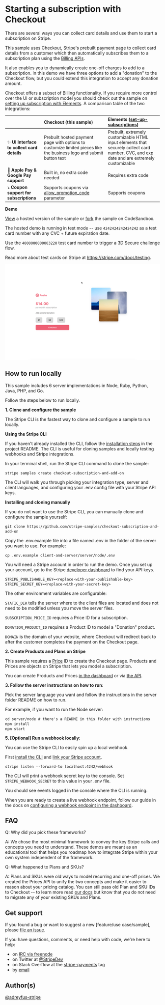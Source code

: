 # Starting a subscription with Checkout

There are several ways you can collect card details and use them to start a subscription on Stripe. 

This sample uses Checkout, Stripe's prebuilt payment page to collect card details from a customer which then automatically subscribes them to a subscription plan using the [Billing APIs](https://stripe.com/docs/billing).

It also enables you to dynamically create one-off charges to add to a subscription. In this demo we have three options to add a "donation" to the Checkout flow, but you could extend this integration to accept any donation amount.

Checkout offers a subset of Billing functionality. If you require more control over the UI or subscription model you should check out the sample on [setting up subscription with Elements](https://github.com/stripe-samples/set-up-subscriptions). A comparison table of the two integrations:

<!-- prettier-ignore -->
|     | Checkout (this sample) | Elements ([set-up-subscriptions](https://github.com/stripe-samples/set-up-subscriptions))
:--- | :--- | :---
✨ **UI Interface to collect card details**  | Prebuilt hosted payment page with options to customize limited pieces like the business logo and submit button text | Prebuilt, extremely customizable HTML input elements that securely collect card number, CVC, and exp date and are extremely customizable |
📱 **Apple Pay & Google Pay support**  | Built in, no extra code needed  | Requires extra code |
⤵️ **Coupon support for subscriptions**  | Supports coupons via [allow_promotion_code](https://stripe.com/docs/api/checkout/sessions/create#create_checkout_session-allow_promotion_codes) parameter | Supports coupons |


**Demo**

[View](https://508st.sse.codesandbox.io/) a hosted version of the sample or [fork](https://codesandbox.io/s/checkout-subscription-with-add-on-508st) the sample on CodeSandbox.

The hosted demo is running in test mode -- use `4242424242424242` as a test card number with any CVC + future expiration date.

Use the `4000000000003220` test card number to trigger a 3D Secure challenge flow.

Read more about test cards on Stripe at https://stripe.com/docs/testing.

[<img src="./checkout-example.gif" alt="Example of Stripe Checkout">](https://508st.sse.codesandbox.io/)

## How to run locally

This sample includes 6 server implementations in Node, Ruby, Python, Java, PHP, and Go.

Follow the steps below to run locally.

**1. Clone and configure the sample**

The Stripe CLI is the fastest way to clone and configure a sample to run locally.

**Using the Stripe CLI**

If you haven't already installed the CLI, follow the [installation steps](https://github.com/stripe/stripe-cli#installation) in the project README. The CLI is useful for cloning samples and locally testing webhooks and Stripe integrations.

In your terminal shell, run the Stripe CLI command to clone the sample:

```
stripe samples create checkout-subscription-and-add-on
```

The CLI will walk you through picking your integration type, server and client languages, and configuring your .env config file with your Stripe API keys.

**Installing and cloning manually**

If you do not want to use the Stripe CLI, you can manually clone and configure the sample yourself:

```
git clone https://github.com/stripe-samples/checkout-subscription-and-add-on
```

Copy the .env.example file into a file named .env in the folder of the server you want to use. For example:

```
cp .env.example client-and-server/server/node/.env
```

You will need a Stripe account in order to run the demo. Once you set up your account, go to the Stripe [developer dashboard](https://stripe.com/docs/development#api-keys) to find your API keys.

```
STRIPE_PUBLISHABLE_KEY=<replace-with-your-publishable-key>
STRIPE_SECRET_KEY=<replace-with-your-secret-key>
```

The other environment variables are configurable:

`STATIC_DIR` tells the server where to the client files are located and does not need to be modified unless you move the server files.

`SUBSCRIPTION_PRICE_ID` requires a Price ID for a subscription.

`DONATION_PRODUCT_ID` requires a Product ID to model a "Donation" product.

`DOMAIN` is the domain of your website, where Checkout will redirect back to after the customer completes the payment on the Checkout page.

**2. Create Products and Plans on Stripe**

This sample requires a [Price](https://stripe.com/docs/api/plans/object) ID to create the Checkout page. Products and Prices are objects on Stripe that lets you model a subscription.

You can create Products and Prices [in the dashboard](https://dashboard.stripe.com/products) or via [the API](https://stripe.com/docs/api/plans/create).


**3. Follow the server instructions on how to run:**

Pick the server language you want and follow the instructions in the server folder README on how to run.

For example, if you want to run the Node server:

```
cd server/node # there's a README in this folder with instructions
npm install
npm start
```

**5. [Optional] Run a webhook locally:**

You can use the Stripe CLI to easily spin up a local webhook.

First [install the CLI](https://stripe.com/docs/stripe-cli) and [link your Stripe account](https://stripe.com/docs/stripe-cli#link-account).

```
stripe listen --forward-to localhost:4242/webhook
```

The CLI will print a webhook secret key to the console. Set `STRIPE_WEBHOOK_SECRET` to this value in your .env file.

You should see events logged in the console where the CLI is running.

When you are ready to create a live webhook endpoint, follow our guide in the docs on [configuring a webhook endpoint in the dashboard](https://stripe.com/docs/webhooks/setup#configure-webhook-settings).


## FAQ
Q: Why did you pick these frameworks?

A: We chose the most minimal framework to convey the key Stripe calls and concepts you need to understand. These demos are meant as an educational tool that helps you roadmap how to integrate Stripe within your own system independent of the framework.

Q: What happened to Plans and SKUs?

A: Plans and SKUs were old ways to model recurring and one-off prices. We created the Prices API to unify the two concepts and make it easier to reason about your pricing catalog. You can still pass old Plan and SKU IDs to Checkout -- to learn more read [our docs](https://stripe.com/docs/payments/checkout/migrating-prices) but know that you do not need to migrate any of your existing SKUs and Plans.

## Get support
If you found a bug or want to suggest a new [feature/use case/sample], please [file an issue](../../issues).

If you have questions, comments, or need help with code, we're here to help:
- on [IRC via freenode](https://webchat.freenode.net/?channel=#stripe)
- on Twitter at [@StripeDev](https://twitter.com/StripeDev)
- on Stack Overflow at the [stripe-payments](https://stackoverflow.com/tags/stripe-payments/info) tag
- by [email](mailto:support+github@stripe.com)

## Author(s)
[@adreyfus-stripe](https://twitter.com/adrind)
